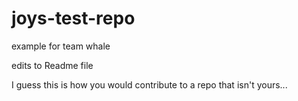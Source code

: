 # joys-test-repo
 example for team whale

 edits to Readme file

I guess this is how you would contribute to a repo that isn't yours...
